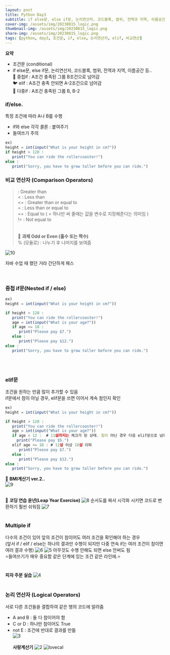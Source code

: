 ```yaml
---
layout: post
title: Python Day3
subtitle: if else문, else if문, 논리연산자, 코드블록, 범위, 전역과 지역, 이름공간 등..
cover-img: /assets/img/20230815_logic.png
thumbnail-img: /assets/img/20230815_logic.png
share-img: /assets/img/20230815_logic.png
tags: [python, day3, 조건문, if, else, 논리연산자, elif, 비교연산]
---
```


**요약**
- 조건문 (conditional)
- if else문, else if문, 논리연산자, 코드블록, 범위, 전역과 지역, 이름공간 등..  
🐧 중첩if : A조건 충족된 그룹 B조건으로 넘어감  
🐦 elif : A조건 충족 안되면 A-2조건으로 넘어감  
🐤 다중if : A조건 충족된 그룹 B, B-2  

### if/else. 
특정 조건에 따라 A나 B를 수행

- if와 else 각각 콜론 : 붙여주기
- 들여쓰기 주의
  
```javascript
ex)  
height = int(input("What is your height in cm?"))  
if height > 120 :  
   print("You can ride the rollercoaster!")  
else :  
   print("Sorry, you have to grow taller before you can ride.")  
```
### 비교 연산자 (Comparison Operators)
> : Greater than  
< : Less than  
<= : Greater than or equal to  
>= : Less than or equal to  
== : Equal to ( = 하나만 써 줄때는 값을 변수로 지정해준다는 의미임 )  
!= : Not equal to  
<br><br>
🐶 **과제 Odd or Even (홀수 또는 짝수)**  
% (모듈로) : 나누기 후 나머지를 보여줌
> 
![10](/assets/img/20230815_even.png)  

자바 수업 때 했던 거라 간단하게 패스  
<br><br>
### 중첩 if문(Nested if / else)  
```javascript
ex)
height = int(input("What is your height in cm?"))

if height > 120 :
   print("You can ride the rollercoaster!")
   age = int(input("What is your age?"))
   if age <= 18 :
      print("Please pay $7.")
   else :
      print("Please pay $12.")
else :
   print("Sorry, you have to grow taller before you can ride.")
```
<br><br>
### elif문
조건을 원하는 만큼 많이 추가할 수 있음  
if문에서 참이 아닐 경우, elif문을 쓰면 이어서 계속 참인지 확인   
```javascript
ex)
height = int(input("What is your height in cm?"))

if height > 120 :
   print("You can ride the rollercoaster!")
   age = int(input("What is your age?"))
   if age < 12 :  # 11살까지는 체크가 된 상태. 참이 아닌 경우 다음 elif문으로 넘어감
     print("Please pay $5.")
   elif age <= 18 : # 12살 이상 18살 이하
      print("Please pay $7.")
   else : 
      print("Please pay $12.")
else :
   print("Sorry, you have to grow taller before you can ride.")
```

🐰 **BMI계산기 ver.2..**  
![9](/assets/img/20230815_bmi2.png)
<br><br>

🐯 **코딩 연습 윤년(Leap Year Exercise)**
![8](/assets/img/20230815_logic.png)
순서도를 짜서 시각화 시키면 코드로 변환하기 훨씬 쉬워짐
![7](/assets/img/20230815_leap.png)
<br><br>
### Multiple if
다수의 조건이 있어 앞의 조건이 참이어도 여러 조건을 확인해야 하는 경우  
(앞서 if / elif / else는 하나의 결과만 수행이 되지만 다중 연속 if는 여러 조건이 참이면 여러 결과 수행)
![6](/assets/img/20230815_flowcha.png)
![5](/assets/img/20230815_bill.png)
아무것도 수행 안해도 되면 else 안써도 됨  
⭐️들여쓰기가 매우 중요함 같은 단계에 있는 조건 같은 라인에.⭐️  
<br><br>
**피자 주문 실습**
![4](/assets/img/20230815_pizza.png)
<br><br>
### 논리 연산자 (Logical Operators)
서로 다른 조건들을 결합하여 같은 행의 코드에 알려줌  

- A and B : 둘 다 참이어야 함  
- C or D : 하나만 참이어도 True  
- not E : 	조건에 반대로 결과를 만듦  
![3](/assets/img/20230815_logical.png)
<br><br>
**사랑계산기**
![2](/assets/img/20230815_cal1.png)
![lovecal](/assets/img/20230815_lovecal.png)


